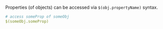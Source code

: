 Properties (of objects) can be accessed via `$(obj.propertyName)` syntax.

```yaml
# access someProp of someObj
$(someObj.someProp)
```